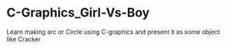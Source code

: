 # C-Graphics_Girl-Vs-Boy
Learn making arc or Circle using C-graphics and present it as some object like Cracker
